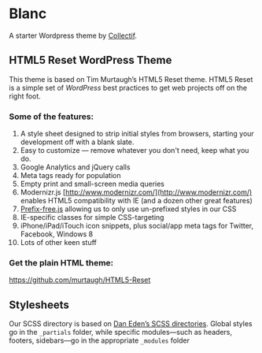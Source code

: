 # Blanc
A starter Wordpress theme by [Collectif](http://collectif.co).

## HTML5 Reset WordPress Theme

This theme is based on Tim Murtaugh’s HTML5 Reset theme. HTML5 Reset is a simple set of *WordPress* best practices to get web projects off on the right foot.

### Some of the features:

1. A style sheet designed to strip initial styles from browsers, starting your development off with a blank slate.
2. Easy to customize — remove whatever you don't need, keep what you do.
3. Google Analytics and jQuery calls
4. Meta tags ready for population
5. Empty print and small-screen media queries
6. Modernizr.js [http://www.modernizr.com/](http://www.modernizr.com/) enables HTML5 compatibility with IE (and a dozen other great features)
7. [Prefix-free.js](http://leaverou.github.io/prefixfree/) allowing us to only use un-prefixed styles in our CSS
8. IE-specific classes for simple CSS-targeting
9. iPhone/iPad/iTouch icon snippets, plus social/app meta tags for Twitter, Facebook, Windows 8
10. Lots of other keen stuff

### Get the plain HTML theme:

https://github.com/murtaugh/HTML5-Reset

## Stylesheets
Our SCSS directory is based on [Dan Eden’s SCSS directories](https://github.com/daneden/daneden.me/tree/master/_assets/scss). Global styles go in the `_partials` folder, while specific modules—such as headers, footers, sidebars—go in the appropriate `_modules` folder
